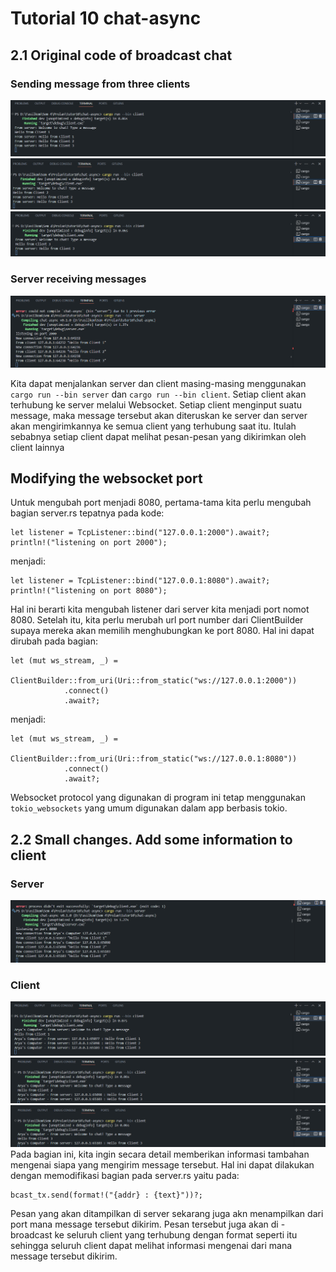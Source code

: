 # Tutorial 10 chat-async

## 2.1 Original code of broadcast chat

### Sending message from three clients
![client1](img/ss_client1.png) ![client2](img/ss_client2.png) ![client3](img/ss_client3.png)

### Server receiving messages
![server](img/ss_server.png)

Kita dapat menjalankan server dan client masing-masing menggunakan ```cargo run --bin server``` dan ```cargo run --bin client```. Setiap client akan terhubung ke server melalui Websocket. Setiap client menginput suatu message, maka message tersebut akan diteruskan ke server dan server akan mengirimkannya ke semua client yang terhubung saat itu. Itulah sebabnya setiap client dapat melihat pesan-pesan yang dikirimkan oleh client lainnya

##  Modifying the websocket port
Untuk mengubah port menjadi 8080, pertama-tama kita perlu mengubah bagian server.rs tepatnya pada kode:
```
let listener = TcpListener::bind("127.0.0.1:2000").await?;
println!("listening on port 2000");
```
menjadi:
```
let listener = TcpListener::bind("127.0.0.1:8080").await?;
println!("listening on port 8080");
```
Hal ini berarti kita mengubah listener dari server kita menjadi port nomot 8080. Setelah itu, kita perlu merubah url port number dari ClientBuilder supaya mereka akan memilih menghubungkan ke port 8080. Hal ini dapat dirubah pada bagian:
```
let (mut ws_stream, _) =
        ClientBuilder::from_uri(Uri::from_static("ws://127.0.0.1:2000"))
            .connect()
            .await?;
```
menjadi:
```
let (mut ws_stream, _) =
        ClientBuilder::from_uri(Uri::from_static("ws://127.0.0.1:8080"))
            .connect()
            .await?;
```
Websocket protocol yang digunakan di program ini tetap menggunakan ```tokio_websockets``` yang umum digunakan dalam app berbasis tokio. 

## 2.2 Small changes. Add some information to client
### Server
![server](img/Screenshot%20(1586).png)
### Client
![client1](img/Screenshot%20(1587).png)
![client2](img/Screenshot%20(1588).png)
![client3](img/Screenshot%20(1589).png)
Pada bagian ini, kita ingin secara detail memberikan informasi tambahan mengenai siapa yang mengirim message tersebut. Hal ini dapat dilakukan dengan memodifikasi bagian pada server.rs yaitu pada:
```
bcast_tx.send(format!("{addr} : {text}"))?;
```
Pesan yang akan ditampilkan di server sekarang juga akn menampilkan dari port mana message tersebut dikirim. Pesan tersebut juga akan di - broadcast ke seluruh client yang terhubung dengan format seperti itu sehingga seluruh client dapat melihat informasi mengenai dari mana message tersebut dikirim.